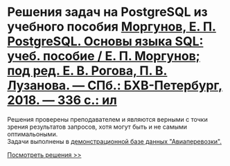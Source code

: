 # Решения задач на PostgreSQL из учебного пособия [Моргунов, Е. П. PostgreSQL. Основы языка SQL: учеб. пособие / Е. П. Моргунов; под ред. Е. В. Рогова, П. В. Лузанова. — СПб.: БХВ-Петербург, 2018. — 336 с.: ил](https://postgrespro.ru/education/books/sqlprimer)  

Решения проверены преподавателем и являются верными с точки зрения результатов запросов, хотя могут быть и не самыми оптимальоными.   
Задачи выполнены в [демонстрационной базе данных "Авиаперевозки".](https://postgrespro.ru/education/demodb) 

[Посмотреть решения >>](https://github.com/rubussta/sql-basics-course/blob/main/sql-basics.md)
